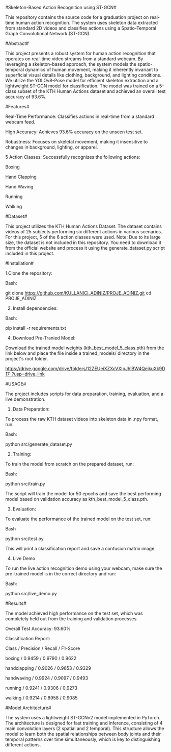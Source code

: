 #Skeleton-Based Action Recognition using ST-GCN#

This repository contains the source code for a graduation project on real-time human action recognition. The system uses skeleton data extracted from standard 2D videos and classifies actions using a Spatio-Temporal Graph Convolutional Network (ST-GCN).


#Abstract#

This project presents a robust system for human action recognition that operates on real-time video streams from a standard webcam. By leveraging a skeleton-based approach, the system models the spatio-temporal dynamics of human movement, making it inherently invariant to superficial visual details like clothing, background, and lighting conditions. We utilize the YOLOv8-Pose model for efficient skeleton extraction and a lightweight ST-GCN model for classification. The model was trained on a 5-class subset of the KTH Human Actions dataset and achieved an overall test accuracy of 93.6%.

#Features#

Real-Time Performance: Classifies actions in real-time from a standard webcam feed.

High Accuracy: Achieves 93.6% accuracy on the unseen test set.

Robustness: Focuses on skeletal movement, making it insensitive to changes in background, lighting, or apparel.

5 Action Classes: Successfully recognizes the following actions:

Boxing 

Hand Clapping 

Hand Waving 

Running 

Walking 


#Dataset#

This project utilizes the KTH Human Actions Dataset. The dataset contains videos of 25 subjects performing six different actions in various scenarios. For this project, 5 of the 6 action classes were used.
Note: Due to its large size, the dataset is not included in this repository. You need to download it from the official website and process it using the generate_dataset.py script included in this project.


#Installation#

1.Clone the repository:

Bash:

git clone https://github.com/KULLANICI_ADINIZ/PROJE_ADINIZ.git
cd PROJE_ADINIZ

2. Install dependencies:
 
Bash:

pip install -r requirements.txt

4. Download Pre-Tranied Model:

Download the trained model weights (kth_best_model_5_class.pth) from the link below and place the file inside a trained_models/ directory in the project's root folder.

https://drive.google.com/drive/folders/12ZEUeiXZXcVXIpJhlBW4QeikuXk9D17-?usp=drive_link


#USAGE#

The project includes scripts for data preparation, training, evaluation, and a live demonstration.

1. Data Preparation:
   
To process the raw KTH dataset videos into skeleton data in .npy format, run:

Bash:

python src/generate_dataset.py

2. Training:

To train the model from scratch on the prepared dataset, run:

Bash:

python src/train.py

The script will train the model for 50 epochs and save the best performing model based on validation accuracy as kth_best_model_5_class.pth.

3. Evaluation:
   
To evaluate the performance of the trained model on the test set, run:

Bash

python src/test.py

This will print a classification report and save a confusion matrix image.

4. Live Demo
   
To run the live action recognition demo using your webcam, make sure the pre-trained model is in the correct directory and run:

Bash:

python src/live_demo.py


#Results#

The model achieved high performance on the test set, which was completely held out from the training and validation processes.

Overall Test Accuracy: 93.60% 

Classification Report:

Class /                  Precision	/ Recall	/ F1-Score

boxing /               	     0.9459 /	0.9790 /	0.9622

handclapping /              0.9026 /	0.9653 /	0.9329

handwaving /         	      0.9924 /	0.9097 /	0.9493
 
running	/                   0.9241 /	0.9306 /	0.9273

walking	/                   0.9214 /	0.8958 /	0.9085


#Model Architecture#

The system uses a lightweight ST-GCNv2 model implemented in PyTorch. The architecture is designed for fast training and inference, consisting of 4 main convolution layers (2 spatial and 2 temporal).
This structure allows the model to learn both the spatial relationships between body joints and their temporal patterns over time simultaneously, which is key to distinguishing different actions.

